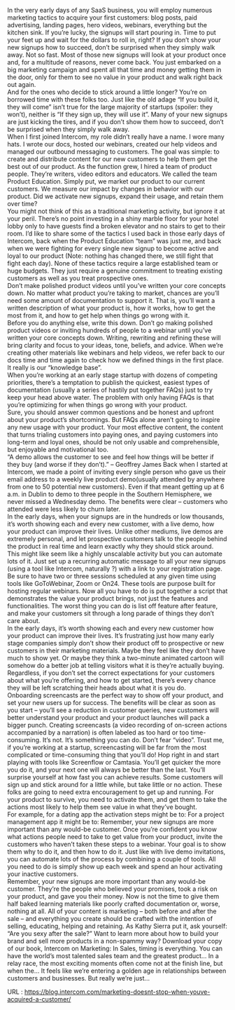   In the very early days of any SaaS business, you will employ numerous marketing tactics to acquire your first customers: blog posts, paid advertising, landing pages, hero videos, webinars, everything but the kitchen sink. If you’re lucky, the signups will start pouring in. Time to put your feet up and wait for the dollars to roll in, right? 
   If you don’t show your new signups how to succeed, don’t be surprised when they simply walk away. 
   Not so fast. Most of those new signups will look at your product once and, for a multitude of reasons, never come back. You just embarked on a big marketing campaign and spent all that time and money getting them in the door, only for them to see no value in your product and walk right back out again.  
   And for the ones who decide to stick around a little longer? You’re on borrowed time with these folks too. Just like the old adage “If you build it, they will come” isn’t true for the large majority of startups (spoiler: they won’t), neither is “If they sign up, they will use it”. Many of your new signups are just kicking the tires, and if you don’t show them how to succeed, don’t be surprised when they simply walk away.  
   When I first joined Intercom, my role didn’t really have a name. I wore many hats. I wrote our docs, hosted our webinars, created our help videos and managed our outbound messaging to customers. The goal was simple: to create and distribute content for our new customers to help them get the best out of our product. As the function grew, I hired a team of product people. They’re writers, video editors and educators. We called the team Product Education. Simply put, we market our product to our current customers. We measure our impact by changes in behavior with our product. Did we activate new signups, expand their usage, and retain them over time?  
   You might not think of this as a traditional marketing activity, but ignore it at your peril. There’s no point investing in a shiny marble floor for your hotel lobby only to have guests find a broken elevator and no stairs to get to their room. 
   I’d like to share some of the tactics I used back in those early days of Intercom, back when the Product Education “team” was just me, and back when we were fighting for every single new signup to become active and loyal to our product (Note: nothing has changed there, we still fight that fight each day). None of these tactics require a large established team or huge budgets. They just require a genuine commitment to treating existing customers as well as you treat prospective ones.  
   Don’t make polished product videos until you’ve written your core concepts down. 
   No matter what product you’re taking to market, chances are you’ll need some amount of documentation to support it. That is, you’ll want a written description of what your product is, how it works, how to get the most from it, and how to get help when things go wrong with it.  
   Before you do anything else, write this down. Don’t go making polished product videos or inviting hundreds of people to a webinar until you’ve written your core concepts down. Writing, rewriting and refining these will bring clarity and focus to your ideas, tone, beliefs, and advice. When we’re creating other materials like webinars and help videos, we refer back to our docs time and time again to check how we defined things in the first place. It really is our “knowledge base”.  
   When you’re working at an early stage startup with dozens of competing priorities, there’s a temptation to publish the quickest, easiest types of documentation (usually a series of hastily put together FAQs) just to try keep your head above water. The problem with only having FAQs is that you’re optimizing for when things go wrong with your product.  
   Sure, you should answer common questions and be honest and upfront about your product’s shortcomings. But FAQs alone aren’t going to inspire any new usage with your product. Your most effective content, the content that turns trialing customers into paying ones, and paying customers into long-term and loyal ones, should be not only usable and comprehensible, but enjoyable and motivational too.  
   “A demo allows the customer to see and feel how things will be better if they buy (and worse if they don’t).” – Geoffrey James 
   Back when I started at Intercom, we made a point of inviting every single person who gave us their email address to a weekly live product demo(usually attended by anywhere from one to 50 potential new customers). Even if that meant getting up at 6 a.m. in Dublin to demo to three people in the Southern Hemisphere, we never missed a Wednesday demo. The benefits were clear – customers who attended were less likely to churn later.  
   In the early days, when your signups are in the hundreds or low thousands, it’s worth showing each and every new customer, with a live demo, how your product can improve their lives. Unlike other mediums, live demos are extremely personal, and let prospective customers talk to the people behind the product in real time and learn exactly why they should stick around.  
   This might like seem like a highly unscalable activity but you can automate lots of it. Just set up a recurring automatic message to all your new signups (using a tool like Intercom, naturally ?) with a link to your registration page. Be sure to have two or three sessions scheduled at any given time using tools like GoToWebinar, Zoom or On24. These tools are purpose built for hosting regular webinars. 
   Now all you have to do is put together a script that demonstrates the value your product brings, not just the features and functionalities. The worst thing you can do is list off feature after feature, and make your customers sit through a long parade of things they don’t care about.  
   In the early days, it’s worth showing each and every new customer how your product can improve their lives. 
   It’s frustrating just how many early stage companies simply don’t show their product off to prospective or new customers in their marketing materials. Maybe they feel like they don’t have much to show yet. Or maybe they think a two-minute animated cartoon will somehow do a better job at telling visitors what it is they’re actually buying. Regardless, if you don’t set the correct expectations for your customers about what you’re offering, and how to get started, there’s every chance they will be left scratching their heads about what it is you do.  
   Onboarding screencasts are the perfect way to show off your product, and set your new users up for success. The benefits will be clear as soon as you start – you’ll see a reduction in customer queries, new customers will better understand your product and your product launches will pack a bigger punch. 
   Creating screencasts (a video recording of on-screen actions accompanied by a narration) is often labeled as too hard or too time-consuming. It’s not. It’s something you can do. Don’t fear “video”. Trust me, if you’re working at a startup, screencasting will be far from the most complicated or time-consuming thing that you’ll do! Hop right in and start playing with tools like Screenflow or Camtasia. You’ll get quicker the more you do it, and your next one will always be better than the last. You’ll surprise yourself at how fast you can achieve results. 
   Some customers will sign up and stick around for a little while, but take little or no action. These folks are going to need extra encouragement to get up and running. For your product to survive, you need to activate them, and get them to take the actions most likely to help them see value in what they’ve bought.  
   For example, for a dating app the activation steps might be to: 
   For a project management app it might be to: 
   Remember, your new signups are more important than any would-be customer. 
   Once you’re confident you know what actions people need to take to get value from your product, invite the customers who haven’t taken these steps to a webinar. Your goal is to show them why to do it, and then how to do it. Just like with live demo invitations, you can automate lots of the process by combining a couple of tools. All you need to do is simply show up each week and spend an hour activating your inactive customers.  
   Remember, your new signups are more important than any would-be customer. They’re the people who believed your promises, took a risk on your product, and gave you their money. Now is not the time to give them half baked learning materials like poorly crafted documentation or, worse, nothing at all. All of your content is marketing – both before and after the sale – and everything you create should be crafted with the intention of selling, educating, helping and retaining. As Kathy Sierra put it, ask yourself: “Are you sexy after the sale?” 
   Want to learn more about how to build your brand and sell more products in a non-spammy way? Download your copy of our book, Intercom on Marketing: 
   In Sales, timing is everything. You can have the world’s most talented sales team and the greatest product… 
   In a relay race, the most exciting moments often come not at the finish line, but when the… 
   It feels like we’re entering a golden age in relationships between customers and businesses. But really we’re just… 
  
 URL : https://blog.intercom.com/marketing-doesnt-stop-when-youve-acquired-a-customer/